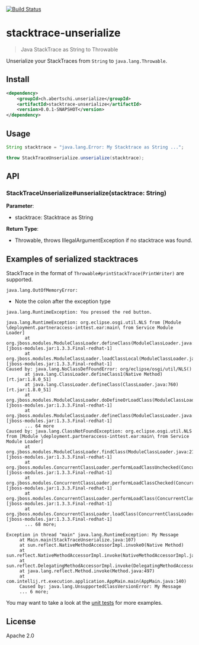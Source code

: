 [![Build Status](https://travis-ci.org/abertschi/stacktrace-unserialize.svg?branch=master)](https://travis-ci.org/abertschi/stacktrace-unserialize)

# stacktrace-unserialize

> Java StackTrace as String to Throwable

Unserialize your StackTraces from `String` to `java.lang.Throwable`.

## Install
```xml
<dependency>
    <groupId>ch.abertschi.unserialize</groupId>
    <artifactId>stacktrace-unserialize</artifactId>
    <version>0.0.1-SNAPSHOT</version>
</dependency>    
```

## Usage
```java
String stacktrace = "java.lang.Error: My Stacktrace as String ...";

throw StackTraceUnserialize.unserialize(stacktrace);
```

## API
### StackTraceUnserialize\#unserialize(stacktrace: String)

**Parameter**:  

- stacktrace: Stacktrace as String

**Return Type**:

- Throwable, throws IllegalArgumentException if no stacktrace was found.

## Examples of serialized stacktraces

StackTrace in the format of `Throwable#printStackTrace(PrintWriter)` are supported.

```
java.lang.OutOfMemoryError:
```
- Note the colon after the exception type

```
java.lang.RuntimeException: You pressed the red button.
```

```
java.lang.RuntimeException: org.eclipse.osgi.util.NLS from [Module \deployment.partneraccess-inttest.ear:main\ from Service Module Loader]
       at org.jboss.modules.ModuleClassLoader.defineClass(ModuleClassLoader.java:487) [jboss-modules.jar:1.3.3.Final-redhat-1] 
       at org.jboss.modules.ModuleClassLoader.loadClassLocal(ModuleClassLoader.java:277) [jboss-modules.jar:1.3.3.Final-redhat-1] 
Caused by: java.lang.NoClassDefFoundError: org/eclipse/osgi/util/NLS() 
       at java.lang.ClassLoader.defineClass1(Native Method) [rt.jar:1.8.0_51] 
       at java.lang.ClassLoader.defineClass(ClassLoader.java:760) [rt.jar:1.8.0_51] 
       at org.jboss.modules.ModuleClassLoader.doDefineOrLoadClass(ModuleClassLoader.java:361) [jboss-modules.jar:1.3.3.Final-redhat-1] 
       at org.jboss.modules.ModuleClassLoader.defineClass(ModuleClassLoader.java:482) [jboss-modules.jar:1.3.3.Final-redhat-1] 
       ... 64 more
Caused by: java.lang.ClassNotFoundException: org.eclipse.osgi.util.NLS from [Module \deployment.partneraccess-inttest.ear:main\ from Service Module Loader] 
       at org.jboss.modules.ModuleClassLoader.findClass(ModuleClassLoader.java:213) [jboss-modules.jar:1.3.3.Final-redhat-1] 
       at org.jboss.modules.ConcurrentClassLoader.performLoadClassUnchecked(ConcurrentClassLoader.java:459) [jboss-modules.jar:1.3.3.Final-redhat-1] 
       at org.jboss.modules.ConcurrentClassLoader.performLoadClassChecked(ConcurrentClassLoader.java:408) [jboss-modules.jar:1.3.3.Final-redhat-1] 
       at org.jboss.modules.ConcurrentClassLoader.performLoadClass(ConcurrentClassLoader.java:389) [jboss-modules.jar:1.3.3.Final-redhat-1] 
       at org.jboss.modules.ConcurrentClassLoader.loadClass(ConcurrentClassLoader.java:134) [jboss-modules.jar:1.3.3.Final-redhat-1] 
       ... 68 more;
```

```
Exception in thread "main" java.lang.RuntimeException: My Message 
     at Main.main(StackTraceUnserialize.java:107) 
     at sun.reflect.NativeMethodAccessorImpl.invoke0(Native Method) 
     at sun.reflect.NativeMethodAccessorImpl.invoke(NativeMethodAccessorImpl.java:62) 
     at sun.reflect.DelegatingMethodAccessorImpl.invoke(DelegatingMethodAccessorImpl.java:43) 
     at java.lang.reflect.Method.invoke(Method.java:497) 
     at com.intellij.rt.execution.application.AppMain.main(AppMain.java:140) 
     Caused by: java.lang.UnsupportedClassVersionError: My Message
     ... 6 more;
```

You may want to take a look at the [unit tests](https://github.com/abertschi/stacktrace-unserialize/blob/master/src/test/java/ch/abertschi/unserialize/StackTraceUnserializeTest.java) for more examples.

## License
Apache 2.0
